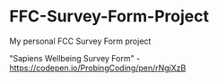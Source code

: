 # FFC-Survey-Form-Project
My personal FCC Survey Form project

"Sapiens Wellbeing Survey Form" - 
https://codepen.io/ProbingCoding/pen/rNgjXzB
